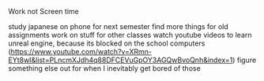 Work not Screen time

study japanese on phone for next semester
find more things for old assignments
work on stuff for other classes
watch youtube videos to learn unreal engine, because its blocked on the school computers (https://www.youtube.com/watch?v=XRmn-EYt8wI&list=PLncmXJdh4q88DFCEVuGpOY3AGQwBvoQnh&index=1)
figure something else out for when I inevitably get bored of those
